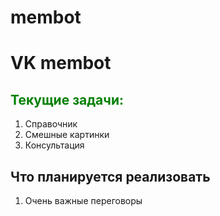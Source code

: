 # membot
<h1>VK membot</h1>
<div>
<h2 style="color:green;" >Текущие задачи:</h2>
<ol>
 <li>Справочник</li>
 <li>Смешные картинки</li>
 <li>Консультация</li>
</ol>
<h2>Что планируется реализовать</h2>
<ol>
<li> Очень важные переговоры</li>
</ol>
</div>
